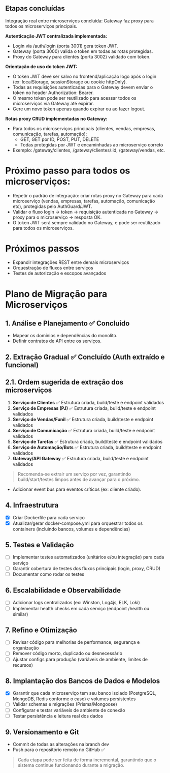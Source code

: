 #
## Etapas concluídas

 Integração real entre microserviços concluída: Gateway faz proxy para todos os microserviços principais.


  **Autenticação JWT centralizada implementada:**
  - Login via /auth/login (porta 3001) gera token JWT.
  - Gateway (porta 3000) valida o token em todas as rotas protegidas.
  - Proxy do Gateway para clientes (porta 3002) validado com token.

  **Orientação de uso do token JWT:**
  - O token JWT deve ser salvo no frontend/aplicação logo após o login (ex: localStorage, sessionStorage ou cookie httpOnly).
  - Todas as requisições autenticadas para o Gateway devem enviar o token no header Authorization: Bearer.
  - O mesmo token pode ser reutilizado para acessar todos os microserviços via Gateway até expirar.
  - Gere um novo token apenas quando expirar ou ao fazer logout.


  **Rotas proxy CRUD implementadas no Gateway:**
  - Para todos os microserviços principais (clientes, vendas, empresas, comunicação, tarefas, automação):
    - GET, GET por ID, POST, PUT, DELETE
    - Todas protegidas por JWT e encaminhadas ao microserviço correto
  - Exemplo: /gateway/clientes, /gateway/clientes/:id, /gateway/vendas, etc.

# Próximo passo para todos os microserviços:
  - Repetir o padrão de integração: criar rotas proxy no Gateway para cada microserviço (vendas, empresas, tarefas, automação, comunicação etc), protegidas pelo AuthGuard/JWT.
  - Validar o fluxo login → token → requisição autenticada no Gateway → proxy para o microserviço → resposta OK.
  - O token JWT será sempre validado no Gateway, e pode ser reutilizado para todos os microserviços.
# Próximos passos

- Expandir integrações REST entre demais microserviços
- Orquestração de fluxos entre serviços
- Testes de autorização e escopos avançados
# Plano de Migração para Microserviços

## 1. Análise e Planejamento ✅ Concluído
- Mapear os domínios e dependências do monolito.
- Definir contratos de API entre os serviços.


## 2. Extração Gradual ✅ Concluído (Auth extraído e funcional)

## 2.1. Ordem sugerida de extração dos microserviços


1. **Serviço de Clientes** ✅ Estrutura criada, build/teste e endpoint validados
2. **Serviço de Empresas (PJ)** ✅ Estrutura criada, build/teste e endpoint validados
3. **Serviço de Vendas/Funil** ✅ Estrutura criada, build/teste e endpoint validados
4. **Serviço de Comunicação** ✅ Estrutura criada, build/teste e endpoint validados
5. **Serviço de Tarefas** ✅ Estrutura criada, build/teste e endpoint validados
6. **Serviço de Automação/Bots** ✅ Estrutura criada, build/teste e endpoint validados
7. **Gateway/API Gateway** ✅ Estrutura criada, build/teste e endpoint validados

> Recomenda-se extrair um serviço por vez, garantindo build/start/testes limpos antes de avançar para o próximo.

- Adicionar event bus para eventos críticos (ex: cliente criado).

## 4. Infraestrutura
- [x] Criar Dockerfile para cada serviço
- [x] Atualizar/gerar docker-compose.yml para orquestrar todos os containers (incluindo bancos, volumes e dependências)

## 5. Testes e Validação
- [ ] Implementar testes automatizados (unitários e/ou integração) para cada serviço
- [ ] Garantir cobertura de testes dos fluxos principais (login, proxy, CRUD)
- [ ] Documentar como rodar os testes

## 6. Escalabilidade e Observabilidade
- [ ] Adicionar logs centralizados (ex: Winston, Log4js, ELK, Loki)
- [ ] Implementar health checks em cada serviço (endpoint /health ou similar)

## 7. Refino e Otimização
- [ ] Revisar código para melhorias de performance, segurança e organização
- [ ] Remover código morto, duplicado ou desnecessário
- [ ] Ajustar configs para produção (variáveis de ambiente, limites de recursos)

## 8. Implantação dos Bancos de Dados e Modelos
- [x] Garantir que cada microserviço tem seu banco isolado (PostgreSQL, MongoDB, Redis conforme o caso) e volumes persistentes
- [ ] Validar schemas e migrações (Prisma/Mongoose)
- [ ] Configurar e testar variáveis de ambiente de conexão
- [ ] Testar persistência e leitura real dos dados

## 9. Versionamento e Git
- Commit de todas as alterações na branch dev
- Push para o repositório remoto no GitHub ✅
> Cada etapa pode ser feita de forma incremental, garantindo que o sistema continue funcionando durante a migração.